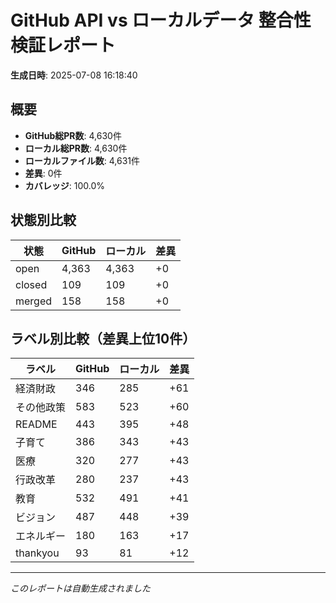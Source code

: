 # GitHub API vs ローカルデータ 整合性検証レポート

**生成日時**: 2025-07-08 16:18:40

## 概要

- **GitHub総PR数**: 4,630件
- **ローカル総PR数**: 4,630件
- **ローカルファイル数**: 4,631件
- **差異**: 0件
- **カバレッジ**: 100.0%

## 状態別比較

| 状態 | GitHub | ローカル | 差異 |
|------|--------|----------|------|
| open | 4,363 | 4,363 | +0 |
| closed | 109 | 109 | +0 |
| merged | 158 | 158 | +0 |

## ラベル別比較（差異上位10件）

| ラベル | GitHub | ローカル | 差異 |
|--------|--------|----------|------|
| 経済財政 | 346 | 285 | +61 |
| その他政策 | 583 | 523 | +60 |
| README | 443 | 395 | +48 |
| 子育て | 386 | 343 | +43 |
| 医療 | 320 | 277 | +43 |
| 行政改革 | 280 | 237 | +43 |
| 教育 | 532 | 491 | +41 |
| ビジョン | 487 | 448 | +39 |
| エネルギー | 180 | 163 | +17 |
| thankyou | 93 | 81 | +12 |

---
*このレポートは自動生成されました*